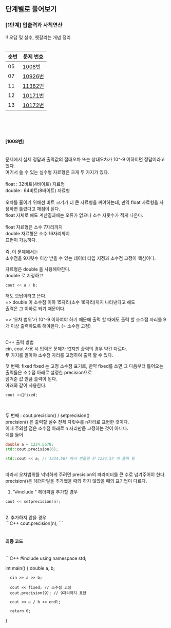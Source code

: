 <h2>단계별로 풀어보기</h2>
<h3>[1단계] 입출력과 사칙연산</h3>

‼️ 오답 및 실수, 헷갈리는 개념 정리 <br><br>


|순번|문제 번호| 
|------|---|
|05|[1008번](https://www.acmicpc.net/problem/1008)|
|07|[10926번](https://www.acmicpc.net/problem/10926)|
|11|[11382번](https://www.acmicpc.net/problem/11382)|
|12|[10171번](https://www.acmicpc.net/problem/10171)|
|13|[10172번](https://www.acmicpc.net/problem/10172)|


<br>
<br>
<br>


<h4>[1008번]</h4><br>
문제에서 실제 정답과 출력값의 절대오차 또는 상대오차가 10^-9 이하이면 정답이라고 했다.<br>
여기서 쓸 수 있는 실수형 자료형은 크게 두 가지가 있다.<br>
<br>
float : 32비트(4바이트) 자료형<br>
double : 64비트(8바이트) 자료형<br>
<br>
오차를 줄이기 위해선 비트 크기가 더 큰 자료형을 써야하는데, 만약 float 자료형을 사용하면 틀렸다고 채점이 된다.<br>
float 자체로 해도 계산결과에는 오류가 없으나 소수 자릿수가 적게 나온다.<br>
<br>
float 자료형은 소수 7자리까지<br>
double 자료형은 소수 16자리까지 <br>
표현이 가능하다.<br>
<br>
즉, 이 문제에서는<br>
소수점을 9자릿수 이상 받을 수 있는 데이터 타입 지정과 소수점 고정이 핵심이다.<br>

자료형은 double 을 사용해야한다.<br>
double 로 지정하고<br>
```C++
cout << a / b;
```
해도 오답이라고 뜬다.<br>
=> double 이 소수점 이하 15자리(소수 16자리)까지 나타낸다고 해도<br>
출력은 그 이하로 되기 때문이다. <br>

=> '오차 범위'가 10^-9 이하여야 하기 때문에 출력 할 때에도 출력 할 소수점 자리를 9개 이상 출력하도록 해야한다. (= 소수점 고정) <br>

<br>
C++ 출력 방법<br>
cin, cout 사용 시 입력은 문제가 없지만 출력의 경우 약간 다르다. <br>
두 가지를 알아야 소수점 자리를 고정하여 출력 할 수 있다. <br>

첫 번째: fixed
fixed 는 고정 소수점 표기로, 만약 fixed를 쓰면 그 다음부터 틀어오는 출력들은 소수점 아래로 설정한 precision으로<br>
넘겨준 값 만큼 출력이 된다. <br>
아래와 같이 사용한다. <br>
```C++
cout <<fixed;
```
<br>

두 번째 : cout.precision() / setprecision()<br>
precision() 은 출력할 실수 전체 자릿수를 n자리로 표현한 것이다.<br>
이때 주의할 점은 소수점 아래로 n 자리만큼 고정하는 것이 아니다. <br>
예를 들어 <br>
```C++
double a = 1234.5678;
std::cout.precision(6);
 
std::cout << a;	// 1234.567 에서 반올림 된 1234.57 이 출력 됨
```
<br>
따라서 오차범위를 넉넉하게 주려면 precision의 파라미터를 큰 수로 넘겨주어야 한다. <br>
precision()은 헤더파일을 추가했을 때와 하지 않았을 때의 표기법이 다르다. <br>

1. "#include <iomanip>" 헤더파일 추가할 경우<br>
 ```C++
 cout << setprecision(n);
 ```
<br>
2. 추가하지 않을 경우<br>
```C++
 cout.precision(n);
```
<br>
<br>
<h4>최종 코드</h4> <br>
 ```C++ 
  #include <iostream>
  using namespace std;
  
  int main()
  {
      double a, b;
       
      cin >> a >> b;
       
      cout << fixed; // 소수점 고정 
      cout.precision(9); // 9자리까지 표현
      
      cout << a / b << endl;
       
      return 0;
  }
```





